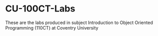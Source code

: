 CU-100CT-Labs
=========

These are the labs produced in subject Introduction to Object Oriented Programming (110CT) at Coventry University 
